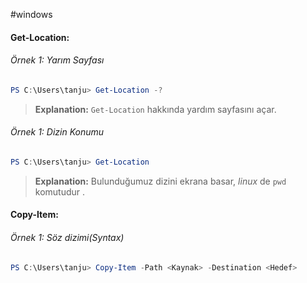 #windows

#### Get-Location:
###### Örnek 1: Yarım Sayfası
```powershell
PS C:\Users\tanju> Get-Location -?
```
> **Explanation:**
> `Get-Location` hakkında yardım sayfasını açar. 
###### Örnek 1: Dizin Konumu
```powershell
PS C:\Users\tanju> Get-Location 
```
> **Explanation:**
> Bulunduğumuz dizini ekrana basar, *linux* de  `pwd` komutudur . 

#### Copy-Item:
###### Örnek 1: Söz dizimi(Syntax)
```powershell
PS C:\Users\tanju> Copy-Item -Path <Kaynak> -Destination <Hedef>
```

